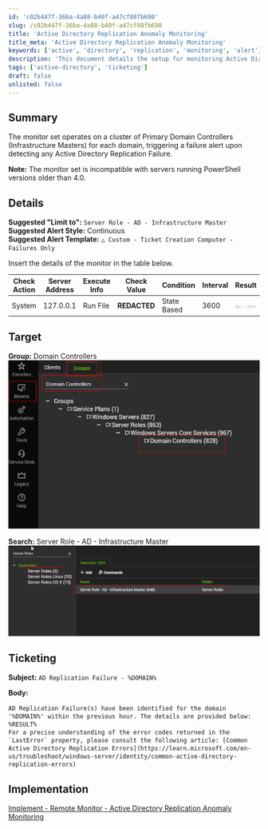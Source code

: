 ```yaml
---
id: 'c02b447f-36ba-4a88-b40f-a47cf08fb690'
slug: /c02b447f-36ba-4a88-b40f-a47cf08fb690
title: 'Active Directory Replication Anomaly Monitoring'
title_meta: 'Active Directory Replication Anomaly Monitoring'
keywords: ['active', 'directory', 'replication', 'monitoring', 'alert']
description: 'This document details the setup for monitoring Active Directory Replication Failures on Primary Domain Controllers, including alert configurations and ticketing information for incidents detected within the domain.'
tags: ['active-directory', 'ticketing']
draft: false
unlisted: false
---
```


## Summary

The monitor set operates on a cluster of Primary Domain Controllers (Infrastructure Masters) for each domain, triggering a failure alert upon detecting any Active Directory Replication Failure.

**Note:** The monitor set is incompatible with servers running PowerShell versions older than 4.0.

## Details

**Suggested "Limit to":** `Server Role - AD - Infrastructure Master`  
**Suggested Alert Style:** Continuous  
**Suggested Alert Template:** `△ Custom - Ticket Creation Computer - Failures Only`

Insert the details of the monitor in the table below.

| Check Action | Server Address | Execute Info | Check Value | Condition     | Interval | Result |
|--------------|----------------|---------------|-------------|---------------|----------|--------|
| System       | 127.0.0.1     | Run File      | **REDACTED**| State Based    | 3600     | ![Result](../../../static/img/RSM---Active-Directory--Active-Directory-Replication-Anomaly-Monitoring/image_1.png) |

## Target

**Group:** Domain Controllers  
![Group Image](../../../static/img/RSM---Active-Directory--Active-Directory-Replication-Anomaly-Monitoring/image_2.png)  

**Search:** Server Role - AD - Infrastructure Master  
![Search Image](../../../static/img/RSM---Active-Directory--Active-Directory-Replication-Anomaly-Monitoring/image_3.png)  

## Ticketing

**Subject:** `AD Replication Failure - %DOMAIN%`

**Body:**  
```
AD Replication Failure(s) have been identified for the domain '%DOMAIN%' within the previous hour. The details are provided below:
%RESULT%
For a precise understanding of the error codes returned in the `LastError` property, please consult the following article: [Common Active Directory Replication Errors](https://learn.microsoft.com/en-us/troubleshoot/windows-server/identity/common-active-directory-replication-errors)
```

## Implementation

[Implement - Remote Monitor - Active Directory Replication Anomaly Monitoring](<./Implement%20-%20Active%20Directory%20Replication%20Anomaly%20Monitoring.md>) 